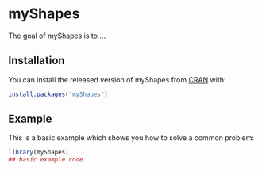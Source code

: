 
# myShapes

<!-- badges: start -->
<!-- badges: end -->

The goal of myShapes is to ...

## Installation

You can install the released version of myShapes from [CRAN](https://CRAN.R-project.org) with:

``` r
install.packages("myShapes")
```

## Example

This is a basic example which shows you how to solve a common problem:

``` r
library(myShapes)
## basic example code
```

